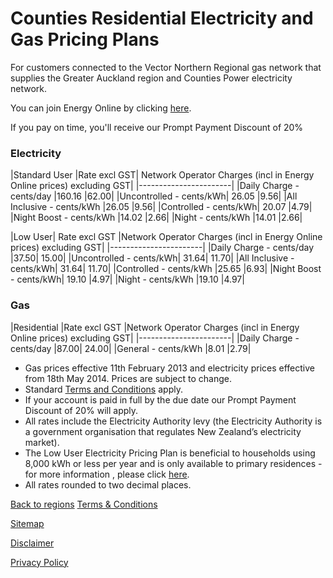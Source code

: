 # Counties Residential Electricity and Gas Pricing Plans
For customers connected to the Vector Northern Regional gas network that supplies the Greater Auckland region and Counties Power electricity network. 


You can join Energy Online by clicking [here](http://www.energyonline.co.nz/Default.aspx?tabid=98).

<p class="intro">If you pay on time, you'll receive our Prompt Payment Discount of 20%</p>


### Electricity

|Standard User	|Rate excl GST|	Network Operator Charges (incl in Energy Online prices) excluding GST|
|-----------------------|
|Daily Charge - cents/day	|160.16	|62.00|
|Uncontrolled - cents/kWh|	26.05	|9.56|
|All Inclusive - cents/kWh	|26.05	|9.56|
|Controlled - cents/kWh|	20.07	|4.79|
|Night Boost - cents/kWh	|14.02	|2.66|
|Night - cents/kWh	|14.01	|2.66|
 


|Low User|	Rate excl GST	|Network Operator Charges (incl in Energy Online prices) excluding GST|
|-----------------------|
|Daily Charge - cents/day	|37.50|	15.00|
|Uncontrolled - cents/kWh|	31.64|	11.70|
|All Inclusive - cents/kWh|	31.64|	11.70|
|Controlled - cents/kWh	|25.65	|6.93|
|Night Boost - cents/kWh|	19.10	|4.97|
|Night - cents/kWh	|19.10	|4.97|


### Gas

|Residential	|Rate excl GST	|Network Operator Charges (incl in Energy Online prices) excluding GST|
|-----------------------|
|Daily Charge - cents/day	|87.00|	24.00|
|General - cents/kWh	|8.01	|2.79|

- Gas prices effective 11th February 2013 and electricity prices effective from 18th May 2014. Prices are subject to change.
- Standard [Terms and Conditions](http://www.energyonline.co.nz/terms) apply.
- If your account is paid in full by the due date our Prompt Payment Discount of 20% will apply.
- All rates include the Electricity Authority levy (the Electricity Authority is a government organisation that regulates New Zealand’s electricity market).
- The Low User Electricity Pricing Plan is beneficial to households using 8,000 kWh or less per year and is only available to primary residences - for more information , please click [here](http://www.energyonline.co.nz/Default.aspx?tabid=148).
- All rates rounded to two decimal places.

[Back to regions](http://www.energyonline.co.nz/residential/pricing_plans/electricity_and_gas_pricing_plans)
[Terms & Conditions](http://www.energyonline.co.nz/terms)

[Sitemap](http://www.energyonline.co.nz/home/site_map)

[Disclaimer](http://www.energyonline.co.nz/home/site_map/disclaimer)

[Privacy Policy](http://www.energyonline.co.nz/home/site_map/privacy_policy)
